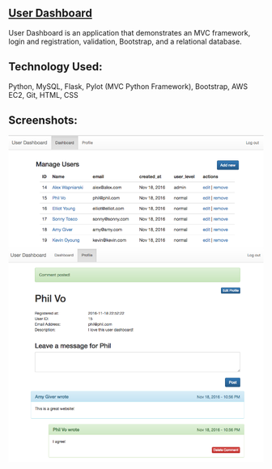 ## [User Dashboard](http://user-dashboard.alexw.tech/)


User Dashboard is an application that demonstrates an MVC framework, login and registration, validation, Bootstrap, and a relational database.


## Technology Used:


Python, MySQL, Flask, Pylot (MVC Python Framework), Bootstrap, AWS EC2, Git, HTML, CSS


## Screenshots:

![screenshot 1](https://github.com/alex-wap/user_dashboard/blob/master/ss/ud.png "Screenshot 1")
![screenshot 2](https://github.com/alex-wap/user_dashboard/blob/master/ss/ud2.png "Screenshot 2")